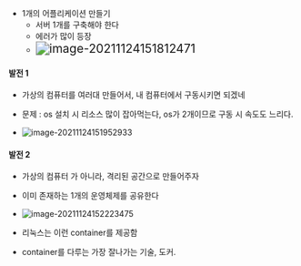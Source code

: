 - 1개의 어플리케이션 만들기
  - 서버 1개를 구축해야 한다
  - 에러가 많이 등장
  - <img src="C:\Users\4545a\AppData\Roaming\Typora\typora-user-images\image-20211124151812471.png" alt="image-20211124151812471" style="zoom:150%;" />

#### 발전 1

- 가상의 컴퓨터를 여러대 만들어서, 내 컴퓨터에서 구동시키면 되겠네
- 문제 : os 설치 시 리소스 많이 잡아먹는다, os가 2개이므로 구동 시 속도도 느리다.

- ![image-20211124151952933](C:\Users\4545a\AppData\Roaming\Typora\typora-user-images\image-20211124151952933.png)



#### 발전 2

- 가상의 컴퓨터 가 아니라, 격리된 공간으로 만들어주자
- 이미 존재하는 1개의 운영체제를 공유한다

- ![image-20211124152223475](C:\Users\4545a\AppData\Roaming\Typora\typora-user-images\image-20211124152223475.png)

- 리눅스는 이런 container를 제공함
- container를 다루는 가장 잘나가는 기술, 도커.